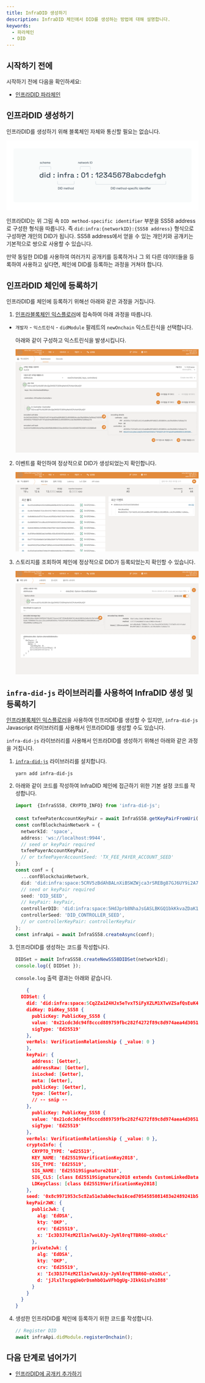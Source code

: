 ```yaml
---
title: InfraDID 생성하기
description: InfraDID 체인에서 DID를 생성하는 방법에 대해 설명합니다.
keywords:
  - 파라체인
  - DID
---
```


## 시작하기 전에

시작하기 전에 다음을 확인하세요:

- [인프라DID 파라체인](../../../service-chains/infra-did-parachain.md)

## 인프라DID 생성하기

인프라DID를 생성하기 위해 블록체인 자체와 통신할 필요는 없습니다.

![infra-did-method](/media/images/docs/infrablockchain/service-chains/infra-did-method.png)

인프라DID는 위 그림 속 `DID method-specific identifier` 부분을 SS58 address로 구성한 형식을 따릅니다. 즉 `did:infra:{networkID}:{SS58 address}` 형식으로 구성하면 개인의 DID가 됩니다. SS58 address에서 얻을 수 있는 개인키와 공개키는 기본적으로 쌍으로 사용할 수 있습니다.

만약 동일한 DID를 사용하여 여러가지 공개키를 등록하거나 그 외 다른 데이터들을 등록하여 사용하고 싶다면, 체인에 DID를 등록하는 과정을 거쳐야 합니다.

## 인프라DID 체인에 등록하기

인프라DID를 체인에 등록하기 위해선 아래와 같은 과정을 거칩니다.

1. [인프라블록체인 익스플로러](https://portal.infrablockspace.net)에 접속하여 아래 과정을 따릅니다.

- `개발자` - `익스트린식` - `didModule` 팔레트의 `newOnchain` 익스트린식을 선택합니다.

  아래와 같이 구성하고 익스트린식을 발생시킵니다.

  ![new-onchain](/media/images/docs/infrablockchain/tutorials/service-chains/infra-did-parachain/new-onchain.png)

2. 이벤트를 확인하여 정상적으로 DID가 생성되었는지 확인합니다.

   ![new-onchain-success](/media/images/docs/infrablockchain/tutorials/service-chains/infra-did-parachain/new-onchain-success.png)

3. 스토리지를 조회하여 체인에 정상적으로 DID가 등록되었는지 확인할 수 있습니다.

   ![new-onchain-storage](/media/images/docs/infrablockchain/tutorials/service-chains/infra-did-parachain/new-onchain-storage.png)

## `infra-did-js` 라이브러리를 사용하여 InfraDID 생성 및 등록하기

[인프라블록체인 익스플로러](https://portal.infrablockspace.net)을 사용하여 인프라DID를 생성할 수 있지만, `infra-did-js` Javascript 라이브러리를 사용해서 인프라DID를 생성할 수도 있습니다.

`infra-did-js` 라이브러리를 사용해서 인프라DID를 생성하기 위해선 아래와 같은 과정을 거칩니다.

1. [`infra-did-js`](https://github.com/InfraBlockchain/infra-did-js) 라이브러리를 설치합니다.

   ```shell
   yarn add infra-did-js
   ```

2. 아래와 같이 코드를 작성하여 InfraDID 체인에 접근하기 위한 기본 설정 코드를 작성합니다.

   ```typescript
   import  {InfraSS58, CRYPTO_INFO} from 'infra-did-js';

   const txfeePaterAccountKeyPair = await InfraSS58.getKeyPairFromUri('//Alice', 'sr25519');
   const confBlockchainNetwork = {
     networkId: 'space',
     address: 'ws://localhost:9944',
     // seed or keyPair required
     txfeePayerAccountKeyPair,
     // or txfeePayerAccountSeed: 'TX_FEE_PAYER_ACCOUNT_SEED'
   };
   const conf = {
     ...confBlockchainNetwork,
     did: 'did:infra:space:5CRV5zBdAhBALnXiBSWZWjca3rSREBg87GJ6UY9i2A7y1rCs',
     // seed or keyPair required
     seed: 'DID_SEED',
     // keyPair: keyPair,
     controllerDID: 'did:infra:space:5HdJprb8NhaJsGASLBKGQ1bkKkvaZDaK1FxTbJRXNShFuqgY'
     controllerSeed: 'DID_CONTROLLER_SEED',
     // or controllerKeyPair: controllerKeyPair
   };
   const infraApi = await InfraSS58.createAsync(conf);
   ```

3. 인프라DID를 생성하는 코드를 작성합니다.

   ```typescript
   DIDSet = await InfraSS58.createNewSS58DIDSet(networkId);
   console.log({ DIDSet });
   ```

   `console.log` 출력 결과는 아래와 같습니다.

   ```json
       {
     DIDSet: {
       did: 'did:infra:space:5Cq2Za1Z4HJx5eTvxT5iFyXZLM1XTwVZSafQsEuK4ujNKJEF',
       didKey: DidKey_SS58 {
         publicKey: PublicKey_SS58 {
         value: '0x21cdc3dc94f8cccd889759fbc282f4272f89c8d974aea4d3051e8efa85e738b7',
         sigType: 'Ed25519'
       },
       verRels: VerificationRelationship { _value: 0 }
       },
       keyPair: {
         address: [Getter],
         addressRaw: [Getter],
         isLocked: [Getter],
         meta: [Getter],
         publicKey: [Getter],
         type: [Getter],
         // -- snip --
       },
         publicKey: PublicKey_SS58 {
         value: '0x21cdc3dc94f8cccd889759fbc282f4272f89c8d974aea4d3051e8efa85e738b7',
         sigType: 'Ed25519'
       },
       verRels: VerificationRelationship { _value: 0 },
       cryptoInfo: {
         CRYPTO_TYPE: 'ed25519',
         KEY_NAME: 'Ed25519VerificationKey2018',
         SIG_TYPE: 'Ed25519',
         SIG_NAME: 'Ed25519Signature2018',
         SIG_CLS: [class Ed25519Signature2018 extends CustomLinkedDataSignature],
         LDKeyClass: [class Ed25519VerificationKey2018]
       },
       seed: '0x8c9971953c5c82a51e3ab0ec9a16ced7054585081483e2489241b5b059f5f3cf',
       keyPairJWK: {
         publicJwk: {
           alg: 'EdDSA',
           kty: 'OKP',
           crv: 'Ed25519',
           x: 'Ic3D3JT4zM2Il1n7woL0Jy-JyNl0rqTTBR6O-oXnOLc'
         },
         privateJwk: {
           alg: 'EdDSA',
           kty: 'OKP',
           crv: 'Ed25519',
           x: 'Ic3D3JT4zM2Il1n7woL0Jy-JyNl0rqTTBR6O-oXnOLc',
           d: 'jJlxlTxcgqUeOrDsmhbO1wVFhQgUg-JIkkG1sFn1888'
         }
       }
     }
   }
   ```

4. 생성한 인프라DID를 체인에 등록하기 위한 코드를 작성합니다.

   ```typescript
   // Register DID
   await infraApi.didModule.registerOnchain();
   ```

## 다음 단계로 넘어가기

- [인프라DID에 공개키 추가하기](./add-keys.md)
